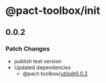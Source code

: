 # @pact-toolbox/init

## 0.0.2

### Patch Changes

- publish test version
- Updated dependencies
  - @pact-toolbox/utils@0.0.2
